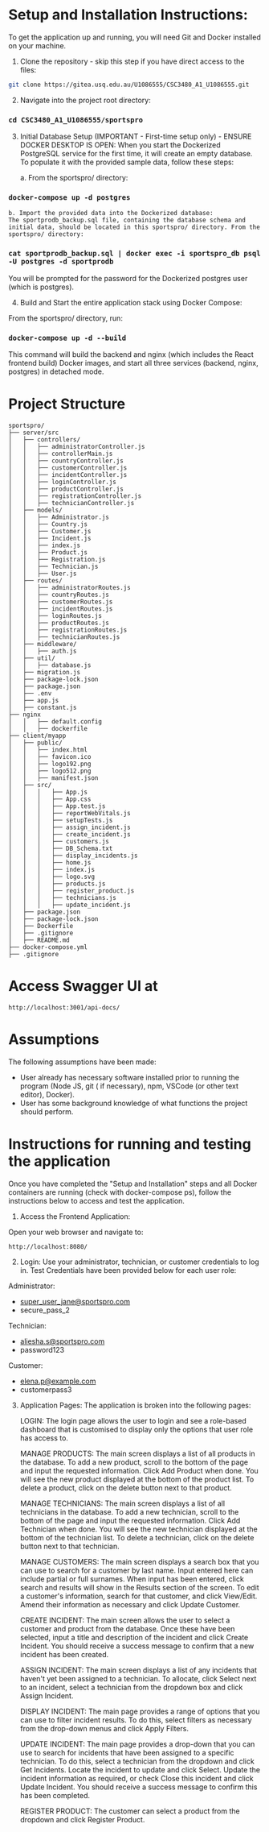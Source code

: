 # Setup and Installation Instructions: 

To get the application up and running, you will need Git and Docker installed on your machine.

1. Clone the repository - skip this step if you have direct access to the files:

```bash
git clone https://gitea.usq.edu.au/U1086555/CSC3480_A1_U1086555.git
```

2. Navigate into the project root directory: 

### `cd CSC3480_A1_U1086555/sportspro`


3. Initial Database Setup (IMPORTANT - First-time setup only) - ENSURE DOCKER DESKTOP IS OPEN:
When you start the Dockerized PostgreSQL service for the first time, it will create an empty database. To populate it with the provided sample data, follow these steps:

    a. From the sportspro/ directory:


### `docker-compose up -d postgres`

    b. Import the provided data into the Dockerized database:
    The sportprodb_backup.sql file, containing the database schema and initial data, should be located in this sportspro/ directory. From the sportspro/ directory:

### `cat sportprodb_backup.sql | docker exec -i sportspro_db psql -U postgres -d sportprodb`

You will be prompted for the password for the Dockerized postgres user (which is postgres).

4. Build and Start the entire application stack using Docker Compose:

From the sportspro/ directory, run:

### `docker-compose up -d --build`

This command will build the backend and nginx (which includes the React frontend build) Docker images, and start all three services (backend, nginx, postgres) in detached mode. 

# Project Structure
```
sportspro/
├── server/src
│   ├── controllers/
│   │   ├── administratorController.js
│   │   ├── controllerMain.js
│   │   ├── countryController.js
│   │   ├── customerController.js
│   │   ├── incidentController.js
│   │   ├── loginController.js
│   │   ├── productController.js
│   │   ├── registrationController.js
│   │   ├── technicianController.js
│   ├── models/
│   │   ├── Administrator.js
│   │   ├── Country.js
│   │   ├── Customer.js
│   │   ├── Incident.js
│   │   ├── index.js
│   │   ├── Product.js
│   │   ├── Registration.js
│   │   ├── Technician.js
│   │   ├── User.js
│   ├── routes/
│   │   ├── administratorRoutes.js
│   │   ├── countryRoutes.js
│   │   ├── customerRoutes.js
│   │   ├── incidentRoutes.js
│   │   ├── loginRoutes.js
│   │   ├── productRoutes.js
│   │   ├── registrationRoutes.js
│   │   ├── technicianRoutes.js
│   ├── middleware/
│   │   ├── auth.js
│   ├── util/
│   │   ├── database.js
│   ├── migration.js
│   ├── package-lock.json
│   ├── package.json
│   ├── .env
│   ├── app.js
│   ├── constant.js
├── nginx
│   │   ├── default.config
│   │   ├── dockerfile
├── client/myapp
│   ├── public/
│   │   ├── index.html
│   │   ├── favicon.ico
│   │   ├── logo192.png
│   │   ├── logo512.png
│   │   ├── manifest.json
│   ├── src/
│   │   │   ├── App.js
│   │   │   ├── App.css
│   │   │   ├── App.test.js
│   │   │   ├── reportWebVitals.js
│   │   │   ├── setupTests.js
│   │   │   ├── assign_incident.js
│   │   │   ├── create_incident.js
│   │   │   ├── customers.js
│   │   │   ├── DB_Schema.txt
│   │   │   ├── display_incidents.js
│   │   │   ├── home.js
│   │   │   ├── index.js
│   │   │   ├── logo.svg
│   │   │   ├── products.js
│   │   │   ├── register_product.js
│   │   │   ├── technicians.js
│   │   │   ├── update_incident.js
│   ├── package.json
│   ├── package-lock.json
│   ├── Dockerfile
│   ├── .gitignore
│   ├── README.md
├── docker-compose.yml
├── .gitignore
```

# Access Swagger UI at
```
http://localhost:3001/api-docs/
```

# Assumptions
The following assumptions have been made: 
- User already has necessary software installed prior to running the program (Node JS, git ( if necessary), npm, VSCode (or other text editor), Docker). 
- User has some background knowledge of what functions the project should perform. 


# Instructions for running and testing the application
Once you have completed the "Setup and Installation" steps and all Docker containers are running (check with docker-compose ps), follow the instructions below to access and test the application.

1. Access the Frontend Application:

Open your web browser and navigate to: 

```
http://localhost:8080/
```

2. Login:
Use your administrator, technician, or customer credentials to log in. Test Credentials have been provided below for each user role: 

Administrator:
- super_user_jane@sportspro.com
- secure_pass_2

Technician:
- aliesha.s@sportspro.com
- password123

Customer:
- elena.p@example.com
- customerpass3

3. Application Pages:
The application is broken into the following pages:

    LOGIN: The login page allows the user to login and see a role-based dashboard that is customised to display only the options that user role has access to. 

    MANAGE PRODUCTS: The main screen displays a list of all products in the database. To add a new product, scroll to the bottom of the page and input the requested information. Click Add Product when done. You will see the new product displayed at the bottom of the product list. To delete a product, click on the delete button next to that product.

    MANAGE TECHNICIANS: The main screen displays a list of all technicians in the database. To add a new technician, scroll to the bottom of the page and input the requested information. Click Add Technician when done. You will see the new technician displayed at the bottom of the technician list. To delete a technician, click on the delete button next to that technician.

    MANAGE CUSTOMERS: The main screen displays a search box that you can use to search for a customer by last name. Input entered here can include partial or full surnames. When input has been entered, click search and results will show in the Results section of the screen. To edit a customer's information, search for that customer, and click View/Edit. Amend their information as necessary and click Update Customer.

    CREATE INCIDENT: The main screen allows the user to select a customer and product from the database. Once these have been selected, input a title and description of the incident and click Create Incident. You should receive a success message to confirm that a new incident has been created.

    ASSIGN INCIDENT: The main screen displays a list of any incidents that haven't yet been assigned to a technician. To allocate, click Select next to an incident, select a technician from the dropdown box and click Assign Incident.

    DISPLAY INCIDENT: The main page provides a range of options that you can use to filter incident results. To do this, select filters as necessary from the drop-down menus and click Apply Filters.

    UPDATE INCIDENT: The main page provides a drop-down that you can use to search for incidents that have been assigned to a specific technician. To do this, select a technician from the dropdown and click Get Incidents. Locate the incident to update and click Select. Update the incident information as required, or check Close this incident and click Update Incident. You should receive a success message to confirm this has been completed.

    REGISTER PRODUCT: The customer can select a product from the dropdown and click Register Product.


